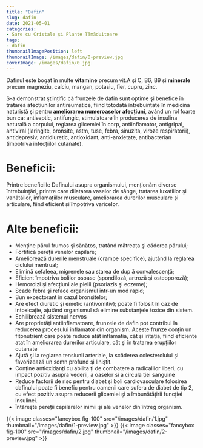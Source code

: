 ```yaml
---
title: "Dafin"
slug: dafin
date: 2021-05-01
categories:
- Sare cu Cristale și Plante Tămăduitoare
tags:
- dafin
thumbnailImagePosition: left
thumbnailImage: /images/dafin/0-preview.jpg
coverImage: /images/dafin/0.jpg
---
```

Dafinul este bogat în multe **vitamine** precum vit.A şi C, B6, B9 şi **minerale** precum magneziu, calciu, mangan, potasiu, fier, cupru, zinc.
<!--more-->
S-a demonstrat ştiințific că frunzele de dafin sunt optime şi benefice în tratarea afecțiunilor antireumatice, fiind totodată întrebuințate în medicina naturistă şi pentru **ameliorarea numeroaselor afecțiuni**, având un rol foarte bun ca: antiseptic, antifungic, stimulatoare în producerea de insulina naturală a corpului, reglarea glicemiei în corp, antiinflamator, antigripal, antiviral (laringite, bronșite, astm, tuse, febra, sinuzita, viroze respiratorii), antidepresiv, antidiuretic, antioxidant, anti-anxietate, antibacterian (împotriva infecțiilor cutanate).

# Beneficii:
Printre beneficiile Dafinului asupra organismului, menționăm diverse întrebuințări, printre care dilatarea vaselor de sânge, tratarea luxatiilor şi vanătăilor, inflamațiilor musculare, ameliorarea durerilor musculare şi articulare, fiind eficient și împotriva varicelor.

# Alte beneficii:
- Menține părul frumos şi sănătos, tratând mătreața şi căderea părului;
- Fortifică pereții venelor capilare;
- Ameliorează durerile menstruale (crampe specifice), ajutând la reglarea ciclului mentrual;
- Elimină cefaleea, migrenele sau starea de dup ă convalescență;
- Eficient împotriva bolilor osoase (spondiloză, artroză şi osteoporoză);
- Hemoroizi şi afecțiuni ale pielii (psoriazis şi eczeme);
- Scade febra şi reface organismul într-un mod rapid;
- Bun expectorant în cazul bronşitelor;
- Are efect diuretic şi emetic (antivomitiv); poate fi folosit în caz de intoxicație, ajutând organismul să elimine substanțele toxice din sistem.
- Echilibrează sistemul nervos
- Are proprietăți antiinflamatoare, frunzele de dafin pot contribui la reducerea procesului inflamator din organism. Aceste frunze conțin un fitonutrient care poate reduce atât inflamatia, cât şi iritația, fiind eficiente atat în ameliorarea durerilor articulare, cât şi în tratarea erupțiilor cutanate
- Ajută şi la reglarea tensiunii arteriale, la scăderea colesterolului şi favorizează un somn profund şi liniştit.
- Conține antioxidanți cu abilita ți de combatere a radicalilor liberi, cu impact pozitiv asupra vederii, a oaselor si a circula ției sanguine
- Reduce factorii de risc pentru diabet şi boli cardiovasculare folosirea dafinului poate fi benefic pentru oamenii care sufera de diabet de tip 2, cu efect pozitiv asupra reducerii glicemiei şi a îmbunătățirii funcției insulinei.
- Întăreşte pereții capilarelor inimii şi ale venelor din întreg organism.

{{< image classes="fancybox fig-100" src="/images/dafin/1.jpg" thumbnail="/images/dafin/1-preview.jpg" >}}
{{< image classes="fancybox fig-100" src="/images/dafin/2.jpg" thumbnail="/images/dafin/2-preview.jpg" >}}
